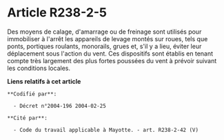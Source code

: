 # Article R238-2-5

Des moyens de calage, d'amarrage ou de freinage sont utilisés pour immobiliser à l'arrêt les appareils de levage montés sur
roues, tels que ponts, portiques roulants, monorails, grues et, s'il y a lieu, éviter leur déplacement sous l'action du vent.
Ces dispositifs sont établis en tenant compte très largement des plus fortes poussées du vent à prévoir suivant les
conditions locales.

**Liens relatifs à cet article**

	**Codifié par**:

	  - Décret n°2004-196 2004-02-25

	**Cité par**:

	  - Code du travail applicable à Mayotte. - art. R238-2-42 (V)
